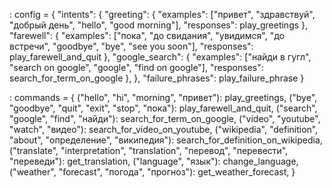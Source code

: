 <Commands will be in JSON file>:
config = {
    "intents": {
        "greeting": {
            "examples": ["привет", "здравствуй", "добрый день",
                         "hello", "good morning"],
            "responses": play_greetings
        },
        "farewell": {
            "examples": ["пока", "до свидания", "увидимся", "до встречи",
                         "goodbye", "bye", "see you soon"],
            "responses": play_farewell_and_quit
        },
        "google_search": {
            "examples": ["найди в гугл",
                         "search on google", "google", "find on google"],
            "responses": search_for_term_on_google
        },
    },
    "failure_phrases": play_failure_phrase
}

<Or in dictioanry>:
commands = {
    ("hello", "hi", "morning", "привет"): play_greetings,
    ("bye", "goodbye", "quit", "exit", "stop", "пока"): play_farewell_and_quit,
    ("search", "google", "find", "найди"): search_for_term_on_google,
    ("video", "youtube", "watch", "видео"): search_for_video_on_youtube,
    ("wikipedia", "definition", "about", "определение", "википедия"): search_for_definition_on_wikipedia,
    ("translate", "interpretation", "translation", "перевод", "перевести", "переведи"): get_translation,
    ("language", "язык"): change_language,
    ("weather", "forecast", "погода", "прогноз"): get_weather_forecast,
}


